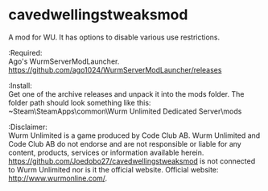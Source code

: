 # cavedwellingstweaksmod
A mod for WU. It has options to disable various use restrictions.

:Required:</br>
Ago's WurmServerModLauncher. https://github.com/ago1024/WurmServerModLauncher/releases

:Install:</br>
Get one of the archive releases and unpack it into the mods folder. The folder path should look something like this: ~Steam\SteamApps\common\Wurm Unlimited Dedicated Server\mods 

:Disclaimer:</br>
Wurm Unlimited is a game produced by Code Club AB. Wurm Unlimited and Code Club AB do not endorse and are not responsible or liable for any content, products, services or information available herein.
https://github.com/Joedobo27/cavedwellingstweaksmod is not connected to Wurm Unlimited nor is it the official website. 
Official website: http://www.wurmonline.com/.
